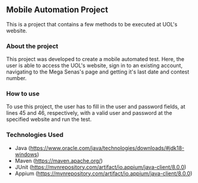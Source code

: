 ## Mobile Automation Project

This is a project that contains a few methods to be executed at UOL's website.

### About the project

This project was developed to create a mobile automated test. Here, the user is able to access the UOL's website, sign in to an existing account, navigating to the Mega Senas's page and getting it's last date and contest number.

### How to use

To use this project, the user has to fill in the user and password fields, at lines 45 and 46, respectively, with a valid user and password at the specified website and run the test.

### Technologies Used

- Java (https://www.oracle.com/java/technologies/downloads/#jdk18-windows)
- Maven (https://maven.apache.org/)
- JUnit (https://mvnrepository.com/artifact/io.appium/java-client/8.0.0)
- Appium (https://mvnrepository.com/artifact/io.appium/java-client/8.0.0)